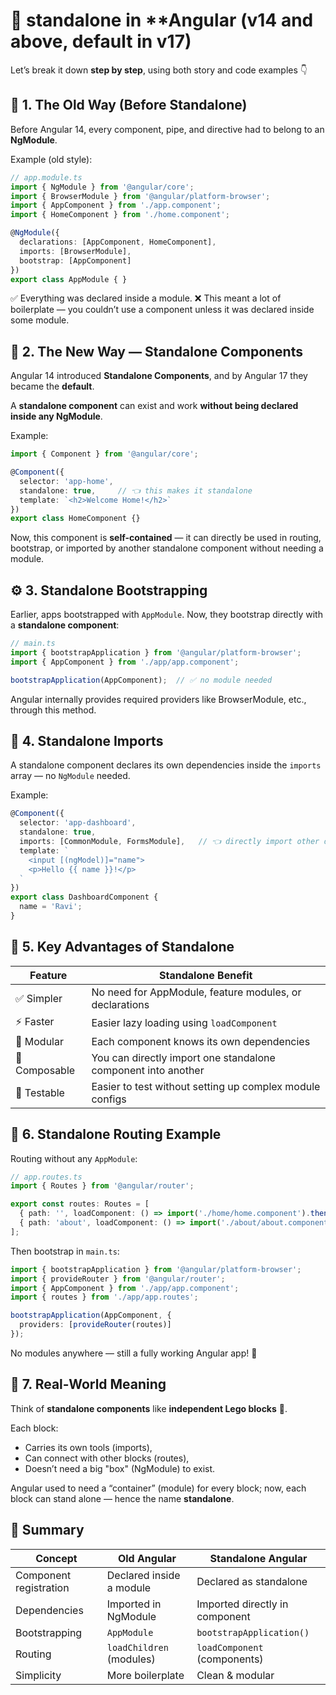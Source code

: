 # 🌱 standalone  in **Angular (v14 and above, default in v17)


Let’s break it down **step by step**, using both story and code examples 👇


## 🧩 1. The Old Way (Before Standalone)

Before Angular 14, every component, pipe, and directive had to belong to an **NgModule**.

Example (old style):

```ts
// app.module.ts
import { NgModule } from '@angular/core';
import { BrowserModule } from '@angular/platform-browser';
import { AppComponent } from './app.component';
import { HomeComponent } from './home.component';

@NgModule({
  declarations: [AppComponent, HomeComponent],
  imports: [BrowserModule],
  bootstrap: [AppComponent]
})
export class AppModule { }
```

✅ Everything was declared inside a module.
❌ This meant a lot of boilerplate — you couldn’t use a component unless it was declared inside some module.



## 🚀 2. The New Way — Standalone Components

Angular 14 introduced **Standalone Components**, and by Angular 17 they became the **default**.

A **standalone component** can exist and work **without being declared inside any NgModule**.

Example:

```ts
import { Component } from '@angular/core';

@Component({
  selector: 'app-home',
  standalone: true,     // 👈 this makes it standalone
  template: `<h2>Welcome Home!</h2>`
})
export class HomeComponent {}
```

Now, this component is **self-contained** — it can directly be used in routing, bootstrap, or imported by another standalone component without needing a module.


## ⚙️ 3. Standalone Bootstrapping

Earlier, apps bootstrapped with `AppModule`.
Now, they bootstrap directly with a **standalone component**:

```ts
// main.ts
import { bootstrapApplication } from '@angular/platform-browser';
import { AppComponent } from './app/app.component';

bootstrapApplication(AppComponent);  // ✅ no module needed
```

Angular internally provides required providers like BrowserModule, etc., through this method.


## 🔗 4. Standalone Imports

A standalone component declares its own dependencies inside the `imports` array — no `NgModule` needed.

Example:

```ts
@Component({
  selector: 'app-dashboard',
  standalone: true,
  imports: [CommonModule, FormsModule],   // 👈 directly import other dependencies
  template: `
    <input [(ngModel)]="name">
    <p>Hello {{ name }}!</p>
  `
})
export class DashboardComponent {
  name = 'Ravi';
}
```


## 🧠 5. Key Advantages of Standalone

| Feature       | Standalone Benefit                                            |
| ------------- | ------------------------------------------------------------- |
| ✅ Simpler     | No need for AppModule, feature modules, or declarations       |
| ⚡ Faster      | Easier lazy loading using `loadComponent`                     |
| 🧩 Modular    | Each component knows its own dependencies                     |
| 🔁 Composable | You can directly import one standalone component into another |
| 🧪 Testable   | Easier to test without setting up complex module configs      |


## 🧭 6. Standalone Routing Example

Routing without any `AppModule`:

```ts
// app.routes.ts
import { Routes } from '@angular/router';

export const routes: Routes = [
  { path: '', loadComponent: () => import('./home/home.component').then(m => m.HomeComponent) },
  { path: 'about', loadComponent: () => import('./about/about.component').then(m => m.AboutComponent) }
];
```

Then bootstrap in `main.ts`:

```ts
import { bootstrapApplication } from '@angular/platform-browser';
import { provideRouter } from '@angular/router';
import { AppComponent } from './app/app.component';
import { routes } from './app/app.routes';

bootstrapApplication(AppComponent, {
  providers: [provideRouter(routes)]
});
```

No modules anywhere — still a fully working Angular app! 🎉


## 📘 7. Real-World Meaning

Think of **standalone components** like **independent Lego blocks** 🧱.

Each block:

* Carries its own tools (imports),
* Can connect with other blocks (routes),
* Doesn’t need a big "box" (NgModule) to exist.

Angular used to need a “container” (module) for every block; now, each block can stand alone — hence the name **standalone**.


## 💬 Summary

| Concept                | Old Angular              | Standalone Angular             |
| ---------------------- | ------------------------ | ------------------------------ |
| Component registration | Declared inside a module | Declared as standalone         |
| Dependencies           | Imported in NgModule     | Imported directly in component |
| Bootstrapping          | `AppModule`              | `bootstrapApplication()`       |
| Routing                | `loadChildren` (modules) | `loadComponent` (components)   |
| Simplicity             | More boilerplate         | Clean & modular                |

 